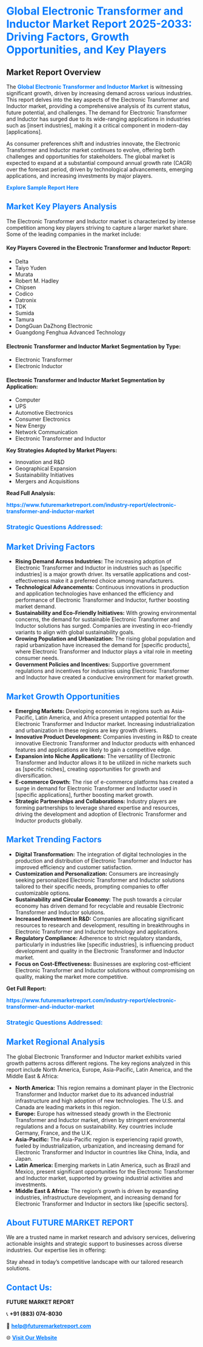 <h1 style="color: #007BFF;">Global Electronic Transformer and Inductor Market Report 2025-2033: Driving Factors, Growth Opportunities, and Key Players</h1>

<section id="overview">
<h2>Market Report Overview</h2>
<p>The <a href="https://www.futuremarketreport.com/industry-report/electronic-transformer-and-inductor-market" style="color: #007BFF; text-decoration: none;"><strong>Global Electronic Transformer and Inductor Market</strong></a> is witnessing significant growth, driven by increasing demand across various industries. This report delves into the key aspects of the Electronic Transformer and Inductor market, providing a comprehensive analysis of its current status, future potential, and challenges. The demand for Electronic Transformer and Inductor has surged due to its wide-ranging applications in industries such as [insert industries], making it a critical component in modern-day [applications].</p>
<p>As consumer preferences shift and industries innovate, the Electronic Transformer and Inductor market continues to evolve, offering both challenges and opportunities for stakeholders. The global market is expected to expand at a substantial compound annual growth rate (CAGR) over the forecast period, driven by technological advancements, emerging applications, and increasing investments by major players.</p>
</section>

<section id="overview">
<p><a href="https://www.futuremarketreport.com/request-sample/reportId=124430" style="color: #007BFF; text-decoration: none;"><strong>Explore Sample Report Here</strong></a></p>
</section>

<section id="key-players">
<h2 style="color: #007BFF;">Market Key Players Analysis</h2>
<p>The Electronic Transformer and Inductor market is characterized by intense competition among key players striving to capture a larger market share. Some of the leading companies in the market include:</p>
<h4>Key Players Covered in the Electronic Transformer and Inductor Report:</h4>
<ul><li>Delta</li><li>Taiyo Yuden</li><li>Murata</li><li>Robert M. Hadley</li><li>Chipsen</li><li>Codico</li><li>Datronix</li><li>TDK</li><li>Sumida</li><li>Tamura</li><li>DongGuan DaZhong Electronic</li><li>Guangdong Fenghua Advanced Technology</li></ul>
<h4>Electronic Transformer and Inductor Market Segmentation by Type:</h4>
<ul><li>Electronic Transformer</li><li>Electronic Inductor</li></ul>

<h4>Electronic Transformer and Inductor Market Segmentation by Application:</h4>
<ul><li>Computer</li><li>UPS</li><li>Automotive Electronics</li><li>Consumer Electronics</li><li>New Energy</li><li>Network Communication</li><li>Electronic Transformer and Inductor</li></ul>
<p><strong>Key Strategies Adopted by Market Players:</strong></p>
<ul>
<li>Innovation and R&D</li>
<li>Geographical Expansion</li>
<li>Sustainability Initiatives</li>
<li>Mergers and Acquisitions</li>
</ul>
</section>

<section>
<p><strong>Read Full Analysis: </strong></p><a href="https://www.futuremarketreport.com/industry-report/electronic-transformer-and-inductor-market" style="color: #007BFF; text-decoration: none;"><strong>https://www.futuremarketreport.com/industry-report/electronic-transformer-and-inductor-market</strong></a>
<h3 style="color: #007BFF;">Strategic Questions Addressed:</h3>
</section>

<section id="driving-factors">
<h2 style="color: #007BFF;">Market Driving Factors</h2>
<ul>
<li><strong>Rising Demand Across Industries:</strong> The increasing adoption of Electronic Transformer and Inductor in industries such as [specific industries] is a major growth driver. Its versatile applications and cost-effectiveness make it a preferred choice among manufacturers.</li>
<li><strong>Technological Advancements:</strong> Continuous innovations in production and application technologies have enhanced the efficiency and performance of Electronic Transformer and Inductor, further boosting market demand.</li>
<li><strong>Sustainability and Eco-Friendly Initiatives:</strong> With growing environmental concerns, the demand for sustainable Electronic Transformer and Inductor solutions has surged. Companies are investing in eco-friendly variants to align with global sustainability goals.</li>
<li><strong>Growing Population and Urbanization:</strong> The rising global population and rapid urbanization have increased the demand for [specific products], where Electronic Transformer and Inductor plays a vital role in meeting consumer needs.</li>
<li><strong>Government Policies and Incentives:</strong> Supportive government regulations and incentives for industries using Electronic Transformer and Inductor have created a conducive environment for market growth.</li>
</ul>
</section>

<section id="growth-opportunities">
<h2 style="color: #007BFF;">Market Growth Opportunities</h2>
<ul>
<li><strong>Emerging Markets:</strong> Developing economies in regions such as Asia-Pacific, Latin America, and Africa present untapped potential for the Electronic Transformer and Inductor market. Increasing industrialization and urbanization in these regions are key growth drivers.</li>
<li><strong>Innovative Product Development:</strong> Companies investing in R&D to create innovative Electronic Transformer and Inductor products with enhanced features and applications are likely to gain a competitive edge.</li>
<li><strong>Expansion into Niche Applications:</strong> The versatility of Electronic Transformer and Inductor allows it to be utilized in niche markets such as [specific niches], creating opportunities for growth and diversification.</li>
<li><strong>E-commerce Growth:</strong> The rise of e-commerce platforms has created a surge in demand for Electronic Transformer and Inductor used in [specific applications], further boosting market growth.</li>
<li><strong>Strategic Partnerships and Collaborations:</strong> Industry players are forming partnerships to leverage shared expertise and resources, driving the development and adoption of Electronic Transformer and Inductor products globally.</li>
</ul>
</section>

<section id="trending-factors">
<h2 style="color: #007BFF;">Market Trending Factors</h2>
<ul>
<li><strong>Digital Transformation:</strong> The integration of digital technologies in the production and distribution of Electronic Transformer and Inductor has improved efficiency and customer satisfaction.</li>
<li><strong>Customization and Personalization:</strong> Consumers are increasingly seeking personalized Electronic Transformer and Inductor solutions tailored to their specific needs, prompting companies to offer customizable options.</li>
<li><strong>Sustainability and Circular Economy:</strong> The push towards a circular economy has driven demand for recyclable and reusable Electronic Transformer and Inductor solutions.</li>
<li><strong>Increased Investment in R&D:</strong> Companies are allocating significant resources to research and development, resulting in breakthroughs in Electronic Transformer and Inductor technology and applications.</li>
<li><strong>Regulatory Compliance:</strong> Adherence to strict regulatory standards, particularly in industries like [specific industries], is influencing product development and quality in the Electronic Transformer and Inductor market.</li>
<li><strong>Focus on Cost-Effectiveness:</strong> Businesses are exploring cost-efficient Electronic Transformer and Inductor solutions without compromising on quality, making the market more competitive.</li>
</ul>
</section>

<section>
<p><strong>Get Full Report: </strong></p><a href="https://www.futuremarketreport.com/industry-report/electronic-transformer-and-inductor-market" style="color: #007BFF; text-decoration: none;"><strong>https://www.futuremarketreport.com/industry-report/electronic-transformer-and-inductor-market</strong></a>
<h3 style="color: #007BFF;">Strategic Questions Addressed:</h3>
</section>


<section id="regional-analysis">
<h2 style="color: #007BFF;">Market Regional Analysis</h2>
<p>The global Electronic Transformer and Inductor market exhibits varied growth patterns across different regions. The key regions analyzed in this report include North America, Europe, Asia-Pacific, Latin America, and the Middle East & Africa:</p>
<ul>
<li><strong>North America:</strong> This region remains a dominant player in the Electronic Transformer and Inductor market due to its advanced industrial infrastructure and high adoption of new technologies. The U.S. and Canada are leading markets in this region.</li>
<li><strong>Europe:</strong> Europe has witnessed steady growth in the Electronic Transformer and Inductor market, driven by stringent environmental regulations and a focus on sustainability. Key countries include Germany, France, and the U.K.</li>
<li><strong>Asia-Pacific:</strong> The Asia-Pacific region is experiencing rapid growth, fueled by industrialization, urbanization, and increasing demand for Electronic Transformer and Inductor in countries like China, India, and Japan.</li>
<li><strong>Latin America:</strong> Emerging markets in Latin America, such as Brazil and Mexico, present significant opportunities for the Electronic Transformer and Inductor market, supported by growing industrial activities and investments.</li>
<li><strong>Middle East & Africa:</strong> The region’s growth is driven by expanding industries, infrastructure development, and increasing demand for Electronic Transformer and Inductor in sectors like [specific sectors].</li>
</ul>
</section>

<footer>
<h2 style="color: #007BFF;">About FUTURE MARKET REPORT</h2>
<p>We are a trusted name in market research and advisory services, delivering actionable insights and strategic support to businesses across diverse industries. Our expertise lies in offering:</p>

<p>Stay ahead in today’s competitive landscape with our tailored research solutions.</p>

<h2 style="color: #007BFF;">Contact Us:</h2>
<p><strong>FUTURE MARKET REPORT</strong></p>
<p>📞 <strong>+91 (883) 074-8030</strong></p>
<p>📧 <strong><a href="mailto:help@futuremarketreport.com" style="color: #007BFF;">help@futuremarketreport.com</a></strong></p>
<p>🌐 <strong><a href="https://www.futuremarketreport.com/" style="color: #007BFF;">Visit Our Website</a></strong></p>
</footer>